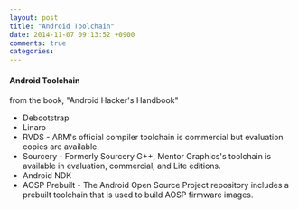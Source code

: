 ```yaml
---
layout: post
title: "Android Toolchain"
date: 2014-11-07 09:13:52 +0900
comments: true
categories: 
---
```


#### Android Toolchain

from the book, "Android Hacker's Handbook"

* Debootstrap
* Linaro
* RVDS - ARM's official compiler toolchain is commercial but evaluation copies are available.
* Sourcery - Formerly Sourcery G++, Mentor Graphics's toolchain is available in evaluation, commercial, and Lite editions.
* Android NDK
* AOSP Prebuilt - The Android Open Source Project repository includes a prebuilt toolchain that is used to build AOSP firmware images.
